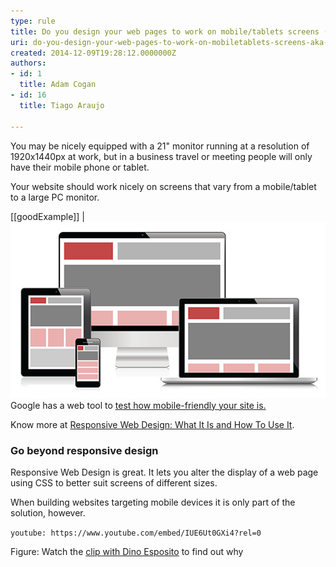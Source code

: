 ```yaml
---
type: rule
title: Do you design your web pages to work on mobile/tablets screens (AKA Responsive web design)?
uri: do-you-design-your-web-pages-to-work-on-mobiletablets-screens-aka-responsive-web-design
created: 2014-12-09T19:28:12.0000000Z
authors:
- id: 1
  title: Adam Cogan
- id: 16
  title: Tiago Araujo

---
```


You may be nicely equipped with a 21" monitor running at a resolution of 1920x1440px at work, but in a business travel or meeting people will only have their mobile phone or tablet.

Your website should work nicely on screens that vary from a mobile/tablet to a large PC monitor.
  
[[goodExample]]
| ![A modern website adapts to different screens](Responsive-Design.jpg)
Google has a web tool to  [test how mobile-friendly your site is.](https://testmysite.thinkwithgoogle.com/)

Know more at [Responsive Web Design: What It Is and How To Use It](http://www.smashingmagazine.com/2011/01/12/guidelines-for-responsive-web-design/).

### Go beyond responsive design

Responsive Web Design is great. It lets you alter the display of a web page using CSS to better suit screens of different sizes.

When building websites targeting mobile devices it is only part of the solution, however.


`youtube: https://www.youtube.com/embed/IUE6Ut0GXi4?rel=0`
 
Figure: Watch the [clip with Dino Esposito](http://tv.ssw.com/4681/writing-mobile-sites-lessons-learned-top-tips-web-developers) to find out why
